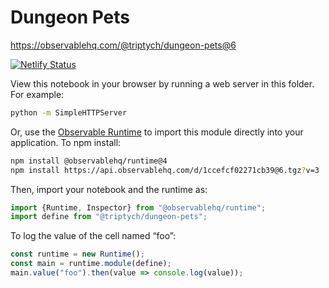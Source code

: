 # Dungeon Pets

https://observablehq.com/@triptych/dungeon-pets@6

[![Netlify Status](https://api.netlify.com/api/v1/badges/d89d0042-072c-4b50-a943-f616d0e4c0db/deploy-status)](https://app.netlify.com/sites/dungeonpets/deploys)

View this notebook in your browser by running a web server in this folder. For
example:

~~~sh
python -m SimpleHTTPServer
~~~

Or, use the [Observable Runtime](https://github.com/observablehq/runtime) to
import this module directly into your application. To npm install:

~~~sh
npm install @observablehq/runtime@4
npm install https://api.observablehq.com/d/1ccefcf02271cb39@6.tgz?v=3
~~~

Then, import your notebook and the runtime as:

~~~js
import {Runtime, Inspector} from "@observablehq/runtime";
import define from "@triptych/dungeon-pets";
~~~

To log the value of the cell named “foo”:

~~~js
const runtime = new Runtime();
const main = runtime.module(define);
main.value("foo").then(value => console.log(value));
~~~
